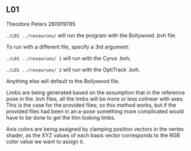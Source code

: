 ## L01

Theodore Peters 260919785

`./L01 ../resources/` will run the program with the Bollywood .bvh file.

To run with a different file, specify a 3rd argument:

`./L01 ../resources/ 1` will run with the Cyrus .bvh;

`./L01 ../resources/ 2` will run with the OptiTrack .bvh.

Anything else will default to the Bollywood file.

Limbs are being generated based on the assumption that in the reference pose in the .bvh files, all the limbs will be more or less colinear with axes. This is the case for the provided files; so this method works, but if the provided files had been in an a-pose something more complicated would have to be done to get the thin looking limbs.

Axis colors are being assigned by clamping position vectors in the vertex shader, as the XYZ values of each basis vector corresponds to the RGB color value we want to assign it.
